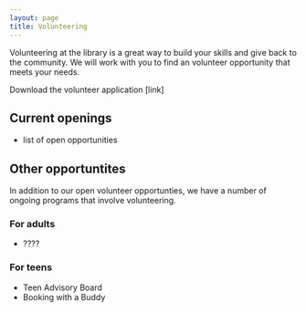 ```yaml
---
layout: page
title: Volunteering
---
```

Volunteering at the library is a great way to build your skills and give back to the community. We will work with you to find an volunteer opportunity that meets your needs.

Download the volunteer application [link]

## Current openings

- list of open opportunities

## Other opportuntites

In addition to our open volunteer opportunties, we have a number of ongoing programs that involve volunteering.

### For adults

- ????

### For teens

- Teen Advisory Board
- Booking with a Buddy
